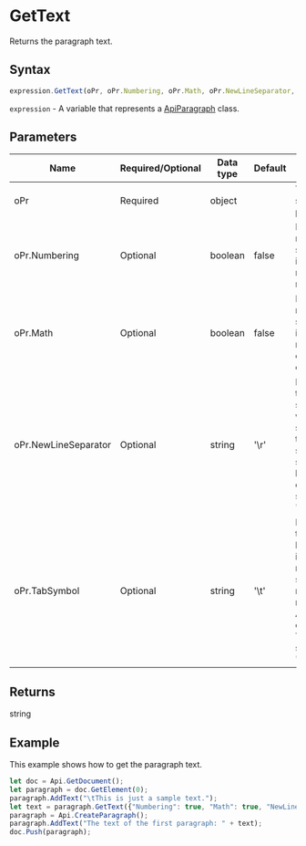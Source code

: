 # GetText

Returns the paragraph text.

## Syntax

```javascript
expression.GetText(oPr, oPr.Numbering, oPr.Math, oPr.NewLineSeparator, oPr.TabSymbol);
```

`expression` - A variable that represents a [ApiParagraph](../ApiParagraph.md) class.

## Parameters

| **Name** | **Required/Optional** | **Data type** | **Default** | **Description** |
| ------------- | ------------- | ------------- | ------------- | ------------- |
| oPr | Required | object |  | The resulting string display properties. |
| oPr.Numbering | Optional | boolean | false | Defines if the resulting string will include numbering or not. |
| oPr.Math | Optional | boolean | false | Defines if the resulting string will include mathematical expressions or not. |
| oPr.NewLineSeparator | Optional | string | '\r' | Defines how the line separator will be specified in the resulting string. Any symbol can be used. The default separator is "\r". |
| oPr.TabSymbol | Optional | string | '\t' | Defines how the tab will be specified in the resulting string (does not apply to numbering). Any symbol can be used. The default symbol is "\t". |

## Returns

string

## Example

This example shows how to get the paragraph text.

```javascript
let doc = Api.GetDocument();
let paragraph = doc.GetElement(0);
paragraph.AddText("\tThis is just a sample text.");
let text = paragraph.GetText({"Numbering": true, "Math": true, "NewLineSeparator": "\r", "TabSymbol": "\t"});
paragraph = Api.CreateParagraph();
paragraph.AddText("The text of the first paragraph: " + text);
doc.Push(paragraph);
```
